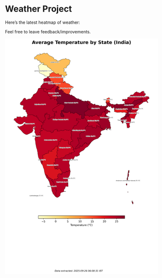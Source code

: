 # Weather Project

Here’s the latest heatmap of weather:

Feel free to leave feedback/improvements.

![India Heatmap](docs/assets/india_heatmap.png?v=D5DEA9)
